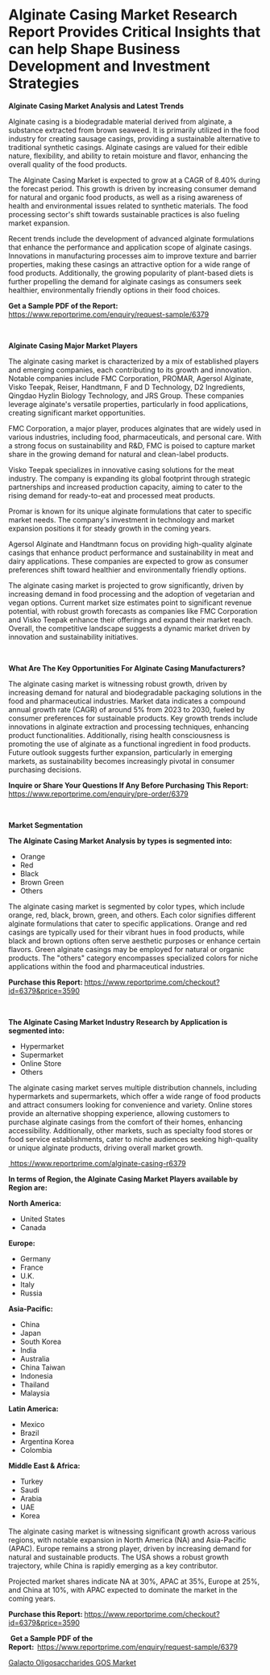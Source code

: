 <p><h1>Alginate Casing Market Research Report Provides Critical Insights that can help Shape Business Development and Investment Strategies</h1></p><p><strong>Alginate Casing Market Analysis and Latest Trends</strong></p>
<p><p>Alginate casing is a biodegradable material derived from alginate, a substance extracted from brown seaweed. It is primarily utilized in the food industry for creating sausage casings, providing a sustainable alternative to traditional synthetic casings. Alginate casings are valued for their edible nature, flexibility, and ability to retain moisture and flavor, enhancing the overall quality of the food products. </p><p>The Alginate Casing Market is expected to grow at a CAGR of 8.40% during the forecast period. This growth is driven by increasing consumer demand for natural and organic food products, as well as a rising awareness of health and environmental issues related to synthetic materials. The food processing sector's shift towards sustainable practices is also fueling market expansion. </p><p>Recent trends include the development of advanced alginate formulations that enhance the performance and application scope of alginate casings. Innovations in manufacturing processes aim to improve texture and barrier properties, making these casings an attractive option for a wide range of food products. Additionally, the growing popularity of plant-based diets is further propelling the demand for alginate casings as consumers seek healthier, environmentally friendly options in their food choices.</p></p>
<p><strong>Get a Sample PDF of the Report:&nbsp;</strong> <a href="https://www.reportprime.com/enquiry/request-sample/6379?utm_campaign=2467&utm_medium=2&utm_source=Github&utm_content=ia&utm_term=19032025&utm_id=alginate-casing">https://www.reportprime.com/enquiry/request-sample/6379</a></p>
<p>&nbsp;</p>
<p><strong>Alginate Casing Major Market Players</strong></p>
<p><p>The alginate casing market is characterized by a mix of established players and emerging companies, each contributing to its growth and innovation. Notable companies include FMC Corporation, PROMAR, Agersol Alginate, Visko Teepak, Reiser, Handtmann, F and D Technology, D2 Ingredients, Qingdao Hyzlin Biology Technology, and JRS Group. These companies leverage alginate's versatile properties, particularly in food applications, creating significant market opportunities.</p><p>FMC Corporation, a major player, produces alginates that are widely used in various industries, including food, pharmaceuticals, and personal care. With a strong focus on sustainability and R&D, FMC is poised to capture market share in the growing demand for natural and clean-label products.</p><p>Visko Teepak specializes in innovative casing solutions for the meat industry. The company is expanding its global footprint through strategic partnerships and increased production capacity, aiming to cater to the rising demand for ready-to-eat and processed meat products.</p><p>Promar is known for its unique alginate formulations that cater to specific market needs. The company's investment in technology and market expansion positions it for steady growth in the coming years.</p><p>Agersol Alginate and Handtmann focus on providing high-quality alginate casings that enhance product performance and sustainability in meat and dairy applications. These companies are expected to grow as consumer preferences shift toward healthier and environmentally friendly options.</p><p>The alginate casing market is projected to grow significantly, driven by increasing demand in food processing and the adoption of vegetarian and vegan options. Current market size estimates point to significant revenue potential, with robust growth forecasts as companies like FMC Corporation and Visko Teepak enhance their offerings and expand their market reach. Overall, the competitive landscape suggests a dynamic market driven by innovation and sustainability initiatives.</p></p>
<p>&nbsp;</p>
<p><strong>What Are The Key Opportunities For Alginate Casing Manufacturers?</strong></p>
<p><p>The alginate casing market is witnessing robust growth, driven by increasing demand for natural and biodegradable packaging solutions in the food and pharmaceutical industries. Market data indicates a compound annual growth rate (CAGR) of around 5% from 2023 to 2030, fueled by consumer preferences for sustainable products. Key growth trends include innovations in alginate extraction and processing techniques, enhancing product functionalities. Additionally, rising health consciousness is promoting the use of alginate as a functional ingredient in food products. Future outlook suggests further expansion, particularly in emerging markets, as sustainability becomes increasingly pivotal in consumer purchasing decisions.</p></p>
<p><strong>Inquire or Share Your Questions If Any Before Purchasing This Report:</strong> <a href="https://www.reportprime.com/enquiry/pre-order/6379?utm_campaign=2467&utm_medium=2&utm_source=Github&utm_content=ia&utm_term=19032025&utm_id=alginate-casing">https://www.reportprime.com/enquiry/pre-order/6379</a></p>
<p>&nbsp;</p>
<p><strong>Market Segmentation</strong></p>
<p><strong>The Alginate Casing Market Analysis by types is segmented into:</strong></p>
<p><ul><li>Orange</li><li>Red</li><li>Black</li><li>Brown Green</li><li>Others</li></ul></p>
<p><p>The alginate casing market is segmented by color types, which include orange, red, black, brown, green, and others. Each color signifies different alginate formulations that cater to specific applications. Orange and red casings are typically used for their vibrant hues in food products, while black and brown options often serve aesthetic purposes or enhance certain flavors. Green alginate casings may be employed for natural or organic products. The "others" category encompasses specialized colors for niche applications within the food and pharmaceutical industries.</p></p>
<p><strong>Purchase this Report:&nbsp;</strong><a href="https://www.reportprime.com/checkout?id=6379&price=3590&utm_campaign=2467&utm_medium=2&utm_source=Github&utm_content=ia&utm_term=19032025&utm_id=alginate-casing">https://www.reportprime.com/checkout?id=6379&price=3590</a></p>
<p>&nbsp;</p>
<p><strong>The Alginate Casing Market Industry Research by Application is segmented into:</strong></p>
<p><ul><li>Hypermarket</li><li>Supermarket</li><li>Online Store</li><li>Others</li></ul></p>
<p><p>The alginate casing market serves multiple distribution channels, including hypermarkets and supermarkets, which offer a wide range of food products and attract consumers looking for convenience and variety. Online stores provide an alternative shopping experience, allowing customers to purchase alginate casings from the comfort of their homes, enhancing accessibility. Additionally, other markets, such as specialty food stores or food service establishments, cater to niche audiences seeking high-quality or unique alginate products, driving overall market growth.</p></p>
<p><a href="https://www.reportprime.com/alginate-casing-r6379?utm_campaign=2467&utm_medium=2&utm_source=Github&utm_content=ia&utm_term=19032025&utm_id=alginate-casing">&nbsp;https://www.reportprime.com/alginate-casing-r6379</a></p>
<p><strong>In terms of Region, the Alginate Casing Market Players available by Region are:</strong></p>
<p>
    <p> <strong> North America: </strong>
        <ul>
            <li>United States</li>
            <li>Canada</li>
        </ul>
        </p> 
    <p> <strong> Europe: </strong>
        <ul>
            <li>Germany</li>
            <li>France</li>
            <li>U.K.</li>
            <li>Italy</li>
            <li>Russia</li>
        </ul>
        </p> 
    <p> <strong> Asia-Pacific: </strong>
        <ul>
            <li>China</li>
            <li>Japan</li>
            <li>South Korea</li>
            <li>India</li>
            <li>Australia</li>
            <li>China Taiwan</li>
            <li>Indonesia</li>
            <li>Thailand</li>
            <li>Malaysia</li>
        </ul>
        </p> 
    <p> <strong> Latin America: </strong>
        <ul>
            <li>Mexico</li>
            <li>Brazil</li>
            <li>Argentina Korea</li>
            <li>Colombia</li>
        </ul>
        </p> 
    <p> <strong> Middle East & Africa: </strong>
        <ul>
            <li>Turkey</li>
            <li>Saudi</li>
            <li>Arabia</li>
            <li>UAE</li>
            <li>Korea</li>
        </ul>
    </p>
    </p>
<p><p>The alginate casing market is witnessing significant growth across various regions, with notable expansion in North America (NA) and Asia-Pacific (APAC). Europe remains a strong player, driven by increasing demand for natural and sustainable products. The USA shows a robust growth trajectory, while China is rapidly emerging as a key contributor. </p><p>Projected market shares indicate NA at 30%, APAC at 35%, Europe at 25%, and China at 10%, with APAC expected to dominate the market in the coming years.</p></p>
<p><strong>Purchase this Report: </strong><a href="https://www.reportprime.com/checkout?id=6379&price=3590&utm_campaign=2467&utm_medium=2&utm_source=Github&utm_content=ia&utm_term=19032025&utm_id=alginate-casing">https://www.reportprime.com/checkout?id=6379&price=3590</a></p>
<p>&nbsp;<strong>Get a Sample PDF of the Report:&nbsp;&nbsp;</strong><a href="https://www.reportprime.com/enquiry/request-sample/6379?utm_campaign=2467&utm_medium=2&utm_source=Github&utm_content=ia&utm_term=19032025&utm_id=alginate-casing">https://www.reportprime.com/enquiry/request-sample/6379</a></p>
<p><strong></strong></p>
<p><p><a href="https://github.com/siriyagayo/Market-Research-Report-List-1/blob/main/galacto-oligosaccharides-gos-market.md?utm_campaign=2467&utm_medium=2&utm_source=Github&utm_content=ia&utm_term=19032025&utm_id=alginate-casing">Galacto Oligosaccharides GOS Market</a></p></p>